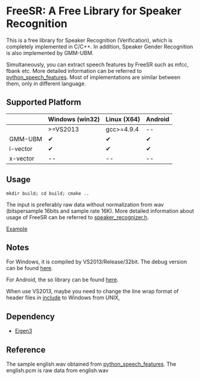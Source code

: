 # FreeSR: A Free Library for Speaker Recognition
This is a free library for Speaker Recognition (Verification), which is completely implemented in C/C++. In addition, Speaker Gender Recognition is also implemented by GMM-UBM.

Simultaneously, you can extract speech features by FreeSR such as mfcc, fbank etc. More detailed information can be referred to [python_speech_features](https://github.com/jameslyons/python_speech_features). Most of implementations are similar between them, only in different language.

## Supported Platform

|                | Windows (win32) | Linux (X64) | Android      |
|----------------|-----------------|-------------|--------------|
|                | >=VS2013        | gcc>=4.9.4  |  --          |
|   GMM-UBM      | &#10004;        | &#10004;    |  &#10004;    |
|   i-vector     | &#10004;        | &#10004;    |  &#10004;    |
|   x-vector     | --        |--    |  --    |


## Usage
```
mkdir build; cd build; cmake ..
```
The input is preferably raw data without normalization from wav (bitspersample 16bits and sample rate 16K).
More detailed information about usage of FreeSR can be referred to [speaker_recognizer.h](/include/speaker_recognizer.h).

[Example](/example/)

## Notes
For Windows, it is compiled by VS2013/Release/32bit. The debug version can be found [here](https://share.weiyun.com/5prBEuQ).

For Android, the so library can be found [here](https://share.weiyun.com/5O9BdLP).

When use VS2013, maybe you need to change the line wrap format of header files in [include](/include/) to Windows from UNIX,


## Dependency
+ [Eigen3](http://eigen.tuxfamily.org/index.php?title=Main_Page)


## Reference
The sample english.wav obtained from [python_speech_features](https://github.com/jameslyons/python_speech_features).
The english.pcm is raw data from english.wav

